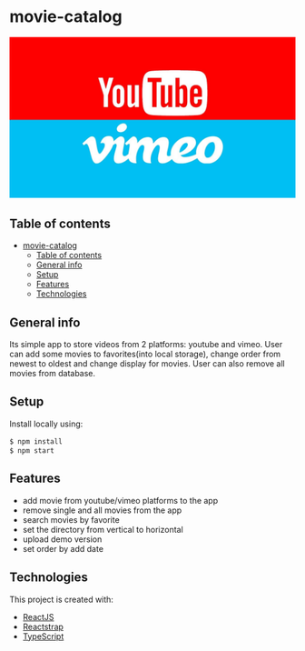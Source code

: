 # movie-catalog

![logo](./public/logo.jpg)

## Table of contents

- [movie-catalog](#movie-catalog)
  - [Table of contents](#table-of-contents)
  - [General info](#general-info)
  - [Setup](#setup)
  - [Features](#features)
  - [Technologies](#technologies)

## General info

Its simple app to store videos from 2 platforms: youtube and vimeo. User can add some movies to favorites(into local storage), change order from newest to oldest and change display for movies. User can also remove all movies from database.

## Setup

Install locally using:

```
$ npm install
$ npm start
```

## Features

- add movie from youtube/vimeo platforms to the app
- remove single and all movies from the app
- search movies by favorite
- set the directory from vertical to horizontal
- upload demo version
- set order by add date

## Technologies

This project is created with:

- [ReactJS](https://pl.reactjs.org/)
- [Reactstrap](https://reactstrap.github.io/)
- [TypeScript](https://www.typescriptlang.org/)
